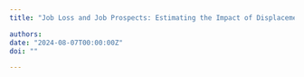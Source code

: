 ```yaml
---
title: "Job Loss and Job Prospects: Estimating the Impact of Displacement on Job Security (older version/redirect)" 

authors:
date: "2024-08-07T00:00:00Z"
doi: ""

---
```


